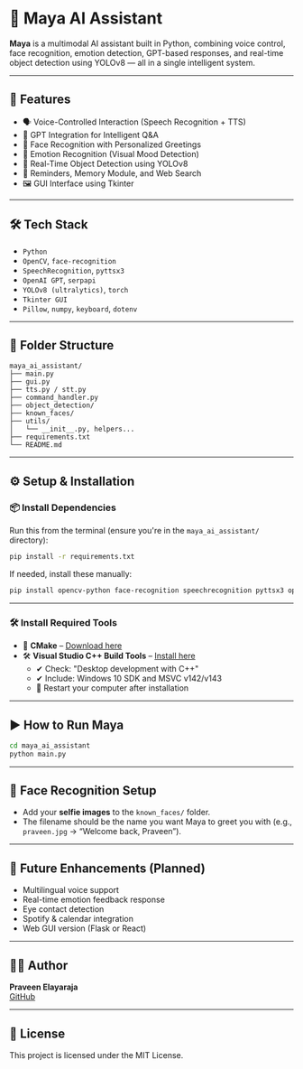 # 🤖 Maya AI Assistant

**Maya** is a multimodal AI assistant built in Python, combining voice control, face recognition, emotion detection, GPT-based responses, and real-time object detection using YOLOv8 — all in a single intelligent system.

---

## 📌 Features

- 🗣️ Voice-Controlled Interaction (Speech Recognition + TTS)
- 🧠 GPT Integration for Intelligent Q&A
- 🧍 Face Recognition with Personalized Greetings
- 🧏 Emotion Recognition (Visual Mood Detection)
- 🎯 Real-Time Object Detection using YOLOv8
- 📅 Reminders, Memory Module, and Web Search
- 🖼️ GUI Interface using Tkinter

---

## 🛠️ Tech Stack

- `Python`
- `OpenCV`, `face-recognition`
- `SpeechRecognition`, `pyttsx3`
- `OpenAI GPT`, `serpapi`
- `YOLOv8 (ultralytics)`, `torch`
- `Tkinter GUI`
- `Pillow`, `numpy`, `keyboard`, `dotenv`

---

## 🧱 Folder Structure

```
maya_ai_assistant/
├── main.py
├── gui.py
├── tts.py / stt.py
├── command_handler.py
├── object_detection/
├── known_faces/
├── utils/
│   └── __init__.py, helpers...
├── requirements.txt
└── README.md
```

---

## ⚙️ Setup & Installation

### 📦 Install Dependencies
Run this from the terminal (ensure you're in the `maya_ai_assistant/` directory):

```bash
pip install -r requirements.txt
```

If needed, install these manually:
```bash
pip install opencv-python face-recognition speechrecognition pyttsx3 openai numpy Pillow torch ultralytics keyboard requests python-dotenv serpapi matplotlib tensorflow scikit-learn dlib pyjokes schedule google-search-results
```

---

### 🛠️ Install Required Tools

- 🔧 **CMake** – [Download here](https://cmake.org/download/)
- 🛠 **Visual Studio C++ Build Tools** – [Install here](https://visualstudio.microsoft.com/visual-cpp-build-tools/)
  - ✔ Check: "Desktop development with C++"
  - ✔ Include: Windows 10 SDK and MSVC v142/v143
  - 🔁 Restart your computer after installation

---

## ▶️ How to Run Maya

```bash
cd maya_ai_assistant
python main.py
```

---

## 👤 Face Recognition Setup

- Add your **selfie images** to the `known_faces/` folder.
- The filename should be the name you want Maya to greet you with (e.g., `praveen.jpg` → “Welcome back, Praveen”).

---

## 🔮 Future Enhancements (Planned)

- Multilingual voice support
- Real-time emotion feedback response
- Eye contact detection
- Spotify & calendar integration
- Web GUI version (Flask or React)

---

## 👨‍💻 Author

**Praveen Elayaraja**  
[GitHub](https://github.com/praveen0777)

---

## 📜 License

This project is licensed under the MIT License.
